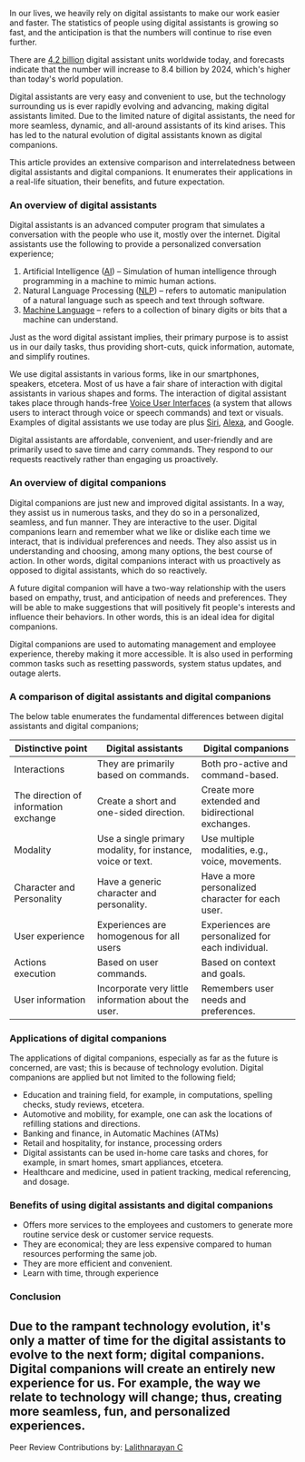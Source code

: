In our lives, we heavily rely on digital assistants to make our work easier and faster. The statistics of people using digital assistants is growing so fast, and the anticipation is that the numbers will continue to rise even further.

There are [4.2 billion](https://www.statista.com/statistics/973815/worldwide-digital-voice-assistant-in-use/#) digital assistant units worldwide today, and forecasts indicate that the number will increase to 8.4 billion by 2024, which&#39;s higher than today&#39;s world population.

Digital assistants are very easy and convenient to use, but the technology surrounding us is ever rapidly evolving and advancing, making digital assistants limited. Due to the limited nature of digital assistants, the need for more seamless, dynamic, and all-around assistants of its kind arises. This has led to the natural evolution of digital assistants known as digital companions.

This article provides an extensive comparison and interrelatedness between digital assistants and digital companions. It enumerates their applications in a real-life situation, their benefits, and future expectation.

### An overview of digital assistants

Digital assistants is an advanced computer program that simulates a conversation with the people who use it, mostly over the internet. Digital assistants use the following to provide a personalized conversation experience;

1. Artificial Intelligence ([AI](https://www.section.io/engineering-education/artificial-intelligence-future/)) – Simulation of human intelligence through programming in a machine to mimic human actions.
2. Natural Language Processing ([NLP](https://machinelearningmastery.com/natural-language-processing/)) – refers to automatic manipulation of a natural language such as speech and text through software.
3. [Machine Language](https://www.computerhope.com/jargon/m/machlang.htm) – refers to a collection of binary digits or bits that a machine can understand.

Just as the word digital assistant implies, their primary purpose is to assist us in our daily tasks, thus providing short-cuts, quick information, automate, and simplify routines.

We use digital assistants in various forms, like in our smartphones, speakers, etcetera. Most of us have a fair share of interaction with digital assistants in various shapes and forms. The interaction of digital assistant takes place through hands-free [Voice User Interfaces](https://www.interaction-design.org/literature/topics/voice-user-interfaces) (a system that allows users to interact through voice or speech commands) and text or visuals. Examples of digital assistants we use today are plus [Siri](https://www.apple.com/siri/), [Alexa](https://www.cnet.com/news/what-is-alexa/), and Google.

Digital assistants are affordable, convenient, and user-friendly and are primarily used to save time and carry commands. They respond to our requests reactively rather than engaging us proactively.

### An overview of digital companions

Digital companions are just new and improved digital assistants. In a way, they assist us in numerous tasks, and they do so in a personalized, seamless, and fun manner. They are interactive to the user. Digital companions learn and remember what we like or dislike each time we interact, that is individual preferences and needs. They also assist us in understanding and choosing, among many options, the best course of action. In other words, digital companions interact with us proactively as opposed to digital assistants, which do so reactively.

A future digital companion will have a two-way relationship with the users based on empathy, trust, and anticipation of needs and preferences. They will be able to make suggestions that will positively fit people&#39;s interests and influence their behaviors. In other words, this is an ideal idea for digital companions.

Digital companions are used to automating management and employee experience, thereby making it more accessible. It is also used in performing common tasks such as resetting passwords, system status updates, and outage alerts.

### A comparison of digital assistants and digital companions

The below table enumerates the fundamental differences between digital assistants and digital companions;

| Distinctive point | Digital assistants | Digital companions |
| --- | --- | --- |
| Interactions | They are primarily based on commands. | Both pro-active and command-based. |
| The direction of information exchange | Create a short and one-sided direction. | Create more extended and bidirectional exchanges. |
| Modality | Use a single primary modality, for instance, voice or text. | Use multiple modalities, e.g., voice, movements. |
| Character and Personality | Have a generic character and personality. | Have a more personalized character for each user. |
| User experience | Experiences are homogenous for all users | Experiences are personalized for each individual. |
| Actions execution | Based on user commands. | Based on context and goals. |
| User information | Incorporate very little information about the user. | Remembers user needs and preferences. |

### Applications of digital companions

The applications of digital companions, especially as far as the future is concerned, are vast; this is because of technology evolution. Digital companions are applied but not limited to the following field;

- Education and training field, for example, in computations, spelling checks, study reviews, etcetera.
- Automotive and mobility, for example, one can ask the locations of refilling stations and directions.
- Banking and finance, in Automatic Machines (ATMs)
- Retail and hospitality, for instance, processing orders
- Digital assistants can be used in-home care tasks and chores, for example, in smart homes, smart appliances, etcetera.
- Healthcare and medicine, used in patient tracking, medical referencing, and dosage.

### Benefits of using digital assistants and digital companions

- Offers more services to the employees and customers to generate more routine service desk or customer service requests.
- They are economical; they are less expensive compared to human resources performing the same job.
- They are more efficient and convenient.
- Learn with time, through experience

### Conclusion

Due to the rampant technology evolution, it&#39;s only a matter of time for the digital assistants to evolve to the next form; digital companions. Digital companions will create an entirely new experience for us. For example, the way we relate to technology will change; thus, creating more seamless, fun, and personalized experiences.
---
Peer Review Contributions by: [Lalithnarayan C](/engineering-education/authors/lalithnarayan-c/)
